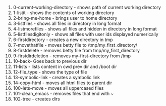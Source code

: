 1. 0-current-working-directory - shows path of current working directory
2. 1-listit - shows the contents of working directory
3. 2-bring-me-home - brings user to home directory
4. 3-listfiles - shows all files in directory in long format
5. 4-listmorefiles - shows all files and hidden in directory in long format
6. 5-listfilesdigitonly - shows all files with user ids displayed numerically
7. 6-firstdirectory - creates a new directory in tmp
8. 7-movethatfile - moves betty file to /tmp/my_first_directory/
9. 8-firstdelete - removes betty file from tmp/my_first_directory
10. 9-firstdirdeletion - removes my-first-directory from /tmp
11. 10-back- Goes back to previous dir
12. 11-lists - lists content in cwd prev dir and /boot dir
13. 12-file_type - shows the type of file
14. 13-symbolic-link - creates a symbolic link
15. 14-copy-html - moves all html files to parent dir
16. 100-lets-move - moves all uppercased files
17. 101-clean_emacs - removes files that end with ~
18. 102-tree - creates dirs
